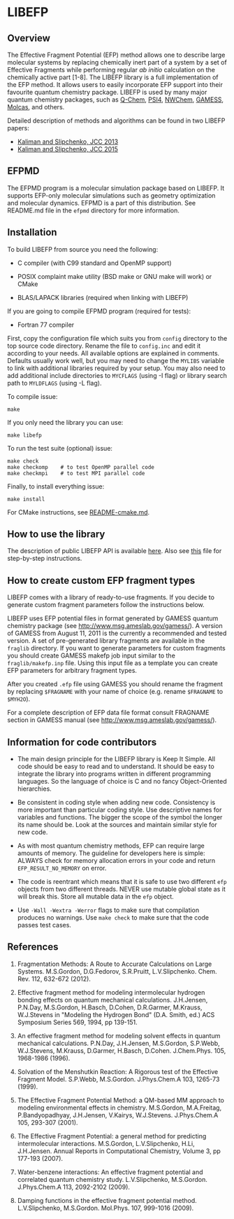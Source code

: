 # LIBEFP

## Overview

The Effective Fragment Potential (EFP) method allows one to describe large
molecular systems by replacing chemically inert part of a system by a set of
Effective Fragments while performing regular _ab initio_ calculation on the
chemically active part [1-8]. The LIBEFP library is a full implementation of
the EFP method. It allows users to easily incorporate EFP support into their
favourite quantum chemistry package. LIBEFP is used by many major quantum
chemistry packages, such as [Q-Chem](http://www.q-chem.com),
[PSI4](http://www.psicode.org), [NWChem](http://www.nwchem-sw.org),
[GAMESS](http://www.msg.ameslab.gov/GAMESS),
[Molcas](https://gitlab.com/Molcas), and others.

Detailed description of methods and algorithms can be found in two LIBEFP
papers:

- [Kaliman and Slipchenko, JCC 2013](http://dx.doi.org/10.1002/jcc.23375)
- [Kaliman and Slipchenko, JCC 2015](http://dx.doi.org/10.1002/jcc.23772)

## EFPMD

The EFPMD program is a molecular simulation package based on LIBEFP. It
supports EFP-only molecular simulations such as geometry optimization and
molecular dynamics. EFPMD is a part of this distribution. See README.md file in
the `efpmd` directory for more information.

## Installation

To build LIBEFP from source you need the following:

- C compiler (with C99 standard and OpenMP support)

- POSIX complaint make utility (BSD make or GNU make will work) or CMake

- BLAS/LAPACK libraries (required when linking with LIBEFP)

If you are going to compile EFPMD program (required for tests):

- Fortran 77 compiler

First, copy the configuration file which suits you from `config` directory to
the top source code directory. Rename the file to `config.inc` and edit it
according to your needs. All available options are explained in comments.
Defaults usually work well, but you may need to change the `MYLIBS` variable to
link with additional libraries required by your setup. You may also need to add
additional include directories to `MYCFLAGS` (using -I flag) or library search
path to `MYLDFLAGS` (using -L flag).

To compile issue:

    make

If you only need the library you can use:

    make libefp

To run the test suite (optional) issue:

    make check
    make checkomp    # to test OpenMP parallel code
    make checkmpi    # to test MPI parallel code

Finally, to install everything issue:

    make install

For CMake instructions, see [README-cmake.md](README-cmake.md).

## How to use the library

The description of public LIBEFP API is available
[here](https://libefp.github.io/doxygen_html/efp_8h.html).
Also see [this](interface/readme.txt) file for step-by-step instructions.

## How to create custom EFP fragment types

LIBEFP comes with a library of ready-to-use fragments. If you decide to
generate custom fragment parameters follow the instructions below.

LIBEFP uses EFP potential files in format generated by GAMESS quantum
chemistry package (see http://www.msg.ameslab.gov/gamess/). A version of GAMESS
from August 11, 2011 is the currently a recommended and tested version. A set
of pre-generated library fragments are available in the `fraglib` directory. If
you want to generate parameters for custom fragments you should create GAMESS
makefp job input similar to the `fraglib/makefp.inp` file. Using this input
file as a template you can create EFP parameters for arbitrary fragment types.

After you created `.efp` file using GAMESS you should rename the fragment by
replacing `$FRAGNAME` with your name of choice (e.g. rename `$FRAGNAME` to
`$MYH2O`).

For a complete description of EFP data file format consult FRAGNAME section in
GAMESS manual (see http://www.msg.ameslab.gov/gamess/).

## Information for code contributors

- The main design principle for the LIBEFP library is Keep It Simple.
  All code should be easy to read and to understand. It should be easy to
  integrate the library into programs written in different programming
  languages. So the language of choice is C and no fancy Object-Oriented
  hierarchies.

- Be consistent in coding style when adding new code. Consistency is more
  important than particular coding style. Use descriptive names for variables
  and functions. The bigger the scope of the symbol the longer its name should
  be. Look at the sources and maintain similar style for new code.

- As with most quantum chemistry methods, EFP can require large amounts of
  memory. The guideline for developers here is simple: ALWAYS check for memory
  allocation errors in your code and return `EFP_RESULT_NO_MEMORY` on error.

- The code is reentrant which means that it is safe to use two different `efp`
  objects from two different threads. NEVER use mutable global state as it
  will break this. Store all mutable data in the `efp` object.

- Use `-Wall -Wextra -Werror` flags to make sure that compilation produces no
  warnings. Use `make check` to make sure that the code passes test cases.

## References

1. Fragmentation Methods: A Route to Accurate Calculations on Large Systems.
   M.S.Gordon, D.G.Fedorov, S.R.Pruitt, L.V.Slipchenko. Chem. Rev. 112, 632-672
   (2012).

2. Effective fragment method for modeling intermolecular hydrogen bonding
   effects on quantum mechanical calculations. J.H.Jensen, P.N.Day, M.S.Gordon,
   H.Basch, D.Cohen, D.R.Garmer, M.Krauss, W.J.Stevens in "Modeling the
   Hydrogen Bond" (D.A. Smith, ed.) ACS Symposium Series 569, 1994, pp
   139-151.

3. An effective fragment method for modeling solvent effects in quantum
   mechanical calculations. P.N.Day, J.H.Jensen, M.S.Gordon, S.P.Webb,
   W.J.Stevens, M.Krauss, D.Garmer, H.Basch, D.Cohen. J.Chem.Phys. 105,
   1968-1986 (1996).

4. Solvation of the Menshutkin Reaction: A Rigorous test of the Effective
   Fragment Model. S.P.Webb, M.S.Gordon. J.Phys.Chem.A 103, 1265-73 (1999).

5. The Effective Fragment Potential Method: a QM-based MM approach to modeling
   environmental effects in chemistry. M.S.Gordon, M.A.Freitag,
   P.Bandyopadhyay, J.H.Jensen, V.Kairys, W.J.Stevens. J.Phys.Chem.A 105,
   293-307 (2001).

6. The Effective Fragment Potential: a general method for predicting
   intermolecular interactions. M.S.Gordon, L.V.Slipchenko, H.Li, J.H.Jensen.
   Annual Reports in Computational Chemistry, Volume 3, pp 177-193 (2007).

7. Water-benzene interactions: An effective fragment potential and correlated
   quantum chemistry study. L.V.Slipchenko, M.S.Gordon. J.Phys.Chem.A 113,
   2092-2102 (2009).

8. Damping functions in the effective fragment potential method. L.V.Slipchenko,
   M.S.Gordon. Mol.Phys. 107, 999-1016 (2009).
